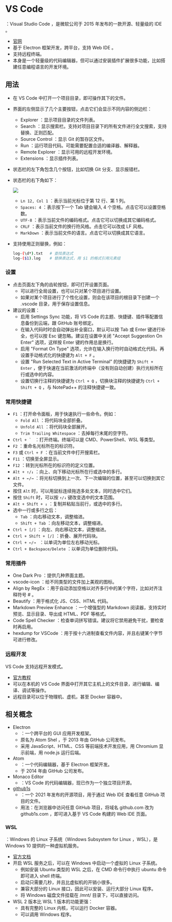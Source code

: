 # VS Code

：Visual Studio Code ，是微软公司于 2015 年发布的一款开源、轻量级的 IDE 。
- [官网](https://code.visualstudio.com/)
- 基于 Electron 框架开发，跨平台，支持 Web IDE 。
- 支持远程终端。
- 本身是一个轻量级的代码编辑器，但可以通过安装插件扩展很多功能，比如搭建任意编程语言的开发环境。

## 用法

- 在 VS Code 中打开一个项目目录，即可操作其下的文件。
- 界面的左侧显示了几个主要按钮，点击它们会显示不同内容的侧边栏：
  - Explorer ：显示项目目录的文件列表。
  - Search ：显示搜索栏。支持对项目目录下的所有文件进行全文搜索，支持替换、正则匹配。
  - Source Control ：显示 Git 的暂存区文件。
  - Run ：运行项目代码。可能需要配置合适的编译器、解释器。
  - Remote Explorer ：显示可用的远程开发环境。
  - Extensions ：显示插件列表。
- 状态栏的左下角包含几个按钮，比如切换 Git 分支、显示报错栏。
- 状态栏的右下角如下：

    ![](./vscode1.png)

  - `Ln 12, Col 1` ：表示当前光标位于第 12 行、第 1 列。
  - `Spaces: 4` ：表示按下一个 Tab 键会输入 4 个空格。点击它可以设置空格数。
  - `UTF-8` ：表示当前文件的编码格式。点击它可以切换成其它编码格式。
  - `CRLF` ：表示当前文件的换行符风格。点击它可以改成 LF 风格。
  - `MarkDown` ：表示当前文件的语言。点击它可以切换成其它语言。

- 支持使用正则替换，例如：
  ```sh
  log-(\d*).txt   # 查找表达式
  log-($1).log    # 替换表达式，用 $1 的格式引用元素组
  ```

### 设置

- 点击页面左下角的齿轮按钮，即可打开设置页面。
  - 可以进行全局设置，也可以只对某个项目进行设置。
  - 如果对某个项目进行了个性化设置，则会在该项目的根目录下创建一个 .vscode 目录，用于保存设置信息。
- 建议的设置：
  - 启用 Settings Sync 功能，将 VS Code 的主题、快捷键、插件等配置信息备份到云端，跟 GitHub 账号绑定。
  - 在输入代码时时会自动弹出补全窗口，默认可以按 Tab 或 Enter 键进行补全，也可以按 Esc 键忽略。建议在设置中关闭 "Accept Suggestion On Enter" 选项，这样按 Enter 键的作用总是换行。
  - 启用 "Format On Type" 选项，允许在输入换行符时自动格式化代码。再设置手动格式化的快捷键为 `Alt + F` 。
  - 设置 "Run Selected Text in Active Terminal" 的快捷键为 `Shift + Enter` ，便于快速在当前激活的终端中（没有则自动创建）执行光标所在行或选中的内容。
  - 设置切换行注释的快捷键为 `Ctrl + Q` ，切换块注释的快捷键为 `Ctrl + Shift + Q` ，与 NotePad++ 的注释快捷键一致。

### 常用快捷键

- `F1` ：打开命令面板，用于快速执行一些命令。例如：
  - `Fold All` ：将代码块全部折叠。
  - `Unfold All` ：将代码块全部展开。
  - `Trim Trailing Whitespace` ：去掉每行末尾的空字符。
- ``Ctrl + ` `` ：打开终端。终端可以是 CMD、PowerShell、WSL 等类型。
- `F2` ：重命名光标所在的标识符。
- `F3` 或 `Ctrl + F` ：在当前文件中打开搜索栏。
- `F11` ：切换至全屏显示。
- `F12` ：转到光标所在的标识符的定义位置。
- `Alt + ↑/↓` ：向上、向下移动光标所在行或选中的多行。
- `Alt + ←/→` ：将光标切换到上一次、下一次编辑的位置，甚至可以切换到其它文件。
- 按住 `Alt` 时，可以用鼠标连续拖选多处文本，同时选中它们。
- 按住 `Shift` 时，可以按 `↑/↓` 键改变选中的文本范围。
- `Alt + Shift + ↓` ：复制并粘贴当前行，或选中的多行。
- 选中一行或多行之后：
  - `Tab` ：向右移动文本，调整缩进。
  - `Shift + Tab` ：向左移动文本，调整缩进。
- `Ctrl + [/]` ：向左、向右移动文本，调整缩进。
- `Ctrl + Shift + [/]` ：折叠、展开代码块。
- `Ctrl + ←/→ ` ：以单词为单位左右移动光标。
- `Ctrl + Backspace/Delete` ：以单词为单位删除代码。

### 常用插件

- One Dark Pro ：提供几种界面主题。
- vscode-icon ：给不同类型的文件加上美观的图标。
- Align by RegEx ：用于自动添加空格以对齐多行中的某个字符，比如对齐注释符号 # 。
- Beautify ：用于格式化 JS、CSS、HTML 代码。
- Markdown Preview Enhance ：一个增强型的 Markdown 阅读器，支持实时预览、显示目录、导出成 HTML、PDF 等格式。
- Code Spell Checker ：检查单词拼写错误。建议将它禁用避免干扰，要检查时再启用。
- hexdump for VSCode ：用于按十六进制查看文件内容，并且右键某个字节可进行修改。

### 远程开发

VS Code 支持远程开发模式。
- [官方教程](https://code.visualstudio.com/blogs/2019/05/02/remote-development)
- 可以在本机的 VS Code 界面中打开其它主机上的文件目录，进行编辑、编译、调试等操作。
- 远程目录可以位于物理机、虚机，甚至 Docker 容器中。

## 相关概念

- Electron
  - ：一个跨平台的 GUI 应用开发框架。
  - 原名为 Atom Shel ，于 2013 年由 GitHub 公司发布。
  - 采用 JavaScript、HTML、CSS 等前端技术开发应用，用 Chromium 显示前端，用 node.js 运行后端。
- Atom
  - ：一个代码编辑器，基于 Electron 框架开发。
  - 于 2014 年由 GitHub 公司发布。
- Monaco Editor
  - ：VS Code 的代码编辑器，现已作为一个独立项目开源。
- [github1s](https://github.com/conwnet/github1s)
  - ：一个 2021 年发布的开源项目，用于通过 Web IDE 查看任意 GitHub 项目的文件。
  - 用法：在浏览器中访问任意 GitHub 项目，将域名 github.com 改为 github1s.com ，即可进入基于 VS Code 构建的 Web IDE 页面。

### WSL

：Windows 的 Linux 子系统（Windows Subsystem for Linux ，WSL），是 Windows 10 提供的一种虚拟机服务。
- [官方文档](https://docs.microsoft.com/zh-cn/windows/wsl/)
- 开启 WSL 服务之后，可以在 Windows 中启动一个虚拟的 Linux 子系统。
  - 例如安装 Ubuntu 类型的 WSL 之后，在 CMD 命令行中执行 ubuntu 命令即可进入 shell 终端。
  - 启动只需要几秒，并且比虚拟机的开销小很多。
  - 兼容大部分的 Linux 接口，因此可以安装、运行大部分 Linux 程序。
  - 将 Windows 磁盘文件挂载在 /mnt/ 目录下，可以直接访问。
- WSL 2 版本比 WSL 1 版本的功能更强：
  - 具有完整的 Linux 内核，可以运行 Docker 容器。
  - 可以调用 Windows 程序。
